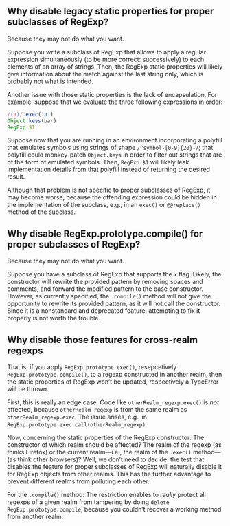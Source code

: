 ## Why disable legacy static properties for proper subclasses of RegExp?

Because they may not do what you want.

Suppose you write a subclass of RegExp that allows to apply a regular expression simultaneously (to be more correct: successively) to each elements of an array of strings. Then, the RegExp static properties will likely give information about the match against the last string only, which is probably not what is intended.

Another issue with those static properties is the lack of encapsulation. For example, suppose that we evaluate the three following expressions in order:

```js
/(a)/.exec('a')
Object.keys(bar)
RegExp.$1
```

Suppose now that you are running in an environment incorporating a polyfill that emulates symbols using strings of shape `/^symbol-[0-9]{20}-/`; that polyfill could monkey-patch `Object.keys` in order to filter out strings that are of the form of emulated symbols. Then, `RegExp.$1` will likely leak implementation details from that polyfill instead of returning the desired result.

Although that problem is not specific to proper subclasses of RegExp, it may become worse, because the offending expression could be hidden in the implementation of the subclass, e.g., in an `exec()` or `@@replace()` method of the subclass.


## Why disable RegExp.prototype.compile() for proper subclasses of RegExp?

Because they may not do what you want.

Suppose you have a subclass of RegExp that supports the `x` flag. Likely, the constructor will rewrite the provided pattern by removing spaces and comments, and forward the modified pattern to the base constructor. However, as currently specified, the `.compile()` method will not give the opportunity to rewrite its provided pattern, as it will not call the constructor. Since it is a nonstandard and deprecated feature, attempting to fix it properly is not worth the trouble.


## Why disable those features for cross-realm regexps

That is, if you apply `RegExp.prototype.exec()`, resepcetively `RegExp.prototype.compile()`, to a regexp constructed in another realm, then the static properties of RegExp won’t be updated, respectively a TypeError will be thrown.

First, this is really an edge case. Code like `otherRealm_regexp.exec()` is *not* affected, because `otherRealm_regexp` is from the same realm as `otherRealm_regexp.exec`. The issue arises, e.g., in `RegExp.prototype.exec.call(otherRealm_regexp)`.

Now, concerning the static properties of the RegExp constructor: The constructor of which realm should be affected? The realm of the regexp (as thinks Firefox) or the current realm—i.e., the realm of the `.exec()` method—(as think other browsers)? Well, we don’t need to decide: the test that disables the feature for proper subclasses of RegExp will naturally disable it for RegExp objects from other realms. This has the further advantage to prevent different realms from polluting each other.


For the `.compile()` method: The restriction enables to *really* protect all regexps of a given realm from tampering by doing `delete RegExp.prototype.compile`, because you couldn’t recover a working method from another realm.
